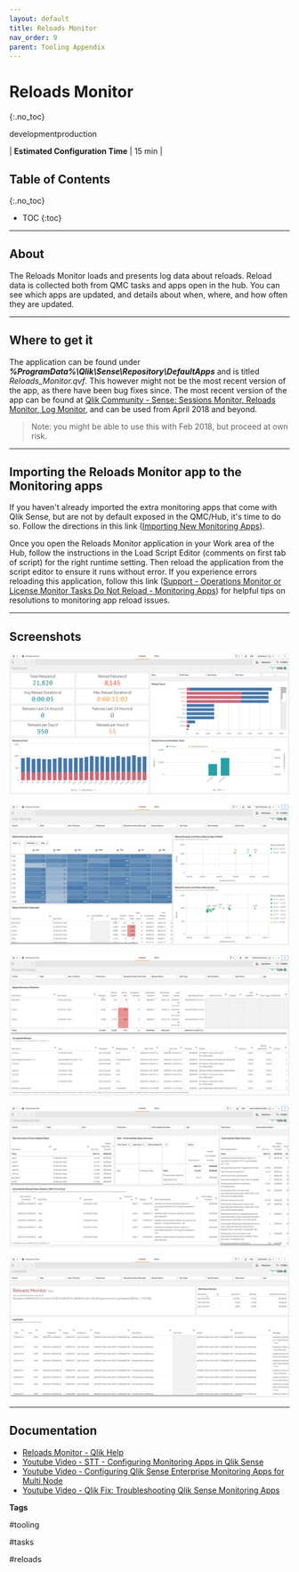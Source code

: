 ```yaml
---
layout: default
title: Reloads Monitor
nav_order: 9
parent: Tooling Appendix
---
```


# Reloads Monitor
{:.no_toc}

<span class="label dev">development</span><span class="label prod">production</span>

|<i class="far fa-clock fa-sm"></i> **Estimated Configuration Time**   | 15 min  |

## Table of Contents
{:.no_toc}

* TOC
{:toc}

-------------------------

## About

The Reloads Monitor loads and presents log data about reloads. Reload data is collected both from QMC tasks and apps open in the hub. You can see which apps are updated, and details about when, where, and how often they are updated.

-------------------------

## Where to get it

The application can be found under **_%ProgramData%\Qlik\Sense\Repository\DefaultApps_** and is titled _Reloads_Monitor.qvf_. This however might not be the most recent version of the app, as there have been bug fixes since. The most recent version of the app can be found at [Qlik Community - Sense: Sessions Monitor, Reloads Monitor, Log Monitor](https://community.qlik.com/t5/Qlik-Monitoring-Administration/Sense-Sessions-Monitor-Reloads-Monitor-Log-Monitor/gpm-p/1578597), and can be used from April 2018 and beyond.

> Note: you might be able to use this with Feb 2018, but proceed at own risk.

-------------------------

## Importing the Reloads Monitor app to the Monitoring apps

If you haven't already imported the extra monitoring apps that come with Qlik Sense, but are not by default exposed in the QMC/Hub, it's time to do so. Follow the directions in this link ([Importing New Monitoring Apps](https://help.qlik.com/en-US/sense/Subsystems/Monitoring/Content/Sense_Monitoring/Introduction/Configure-monitoring-apps.htm#Importing_)).

Once you open the Reloads Monitor application in your Work area of the Hub, follow the instructions in the Load Script Editor (comments on first tab of script) for the right runtime setting.   Then reload the application from the script editor to ensure it runs without error.   If you experience errors reloading this application, follow this link ([Support - Operations Monitor or License Monitor Tasks Do Not Reload - Monitoring Apps](https://support.qlik.com/articles/000024083)) for helpful tips on resolutions to monitoring app reload issues.

-------------------------

## Screenshots

[![reloads_monitor_01](images/reloads_monitor_01.png)](https://raw.githubusercontent.com/eapowertools/qs-admin-playbook/master/docs/tooling/images/reloads_monitor_01.png)

[![reloads_monitor_01](images/reloads_monitor_02.png)](https://raw.githubusercontent.com/eapowertools/qs-admin-playbook/master/docs/tooling/images/reloads_monitor_02.png)

[![reloads_monitor_01](images/reloads_monitor_03.png)](https://raw.githubusercontent.com/eapowertools/qs-admin-playbook/master/docs/tooling/images/reloads_monitor_03.png)

[![reloads_monitor_01](images/reloads_monitor_04.png)](https://raw.githubusercontent.com/eapowertools/qs-admin-playbook/master/docs/tooling/images/reloads_monitor_04.png)

[![reloads_monitor_01](images/reloads_monitor_05.png)](https://raw.githubusercontent.com/eapowertools/qs-admin-playbook/master/docs/tooling/images/reloads_monitor_05.png)

-------------------------

## Documentation

* [Reloads Monitor - Qlik Help](https://help.qlik.com/en-US/sense-admin/Subsystems/DeployAdministerQSE/Content/Sense_DeployAdminister/QSEoW/Administer_QSEoW/Monitoring_QSEoW/Reloads-monitor-app.htm)
* [Youtube Video - STT - Configuring Monitoring Apps in Qlik Sense](https://youtube.com/watch?v=_WywE9AXnvs)
* [Youtube Video - Configuring Qlik Sense Enterprise Monitoring Apps for Multi Node](https://youtube.com/watch?v=ycGESqJME3E)
* [Youtube Video - Qlik Fix: Troubleshooting Qlik Sense Monitoring Apps](https://youtube.com/watch?v=ulZw6_ZJ_ek&t=23s)

**Tags**

#tooling

#tasks

#reloads

&nbsp;